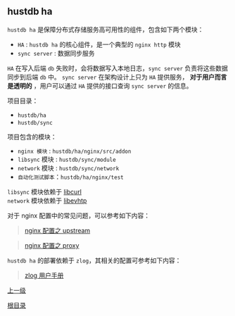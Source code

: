 hustdb ha
--
`hustdb ha` 是保障分布式存储服务高可用性的组件，包含如下两个模块：  

* `HA` : `hustdb ha` 的核心组件，是一个典型的 `nginx http` 模块
* `sync server` : 数据同步服务

`HA` 在写入后端 `db` 失败时，会将数据写入本地日志，`sync server` 负责将这些数据同步到后端 `db` 中。 `sync server` 在架构设计上只为 `HA` 提供服务， **对于用户而言是透明的** ，用户可以通过 `HA` 提供的接口查询 `sync server` 的信息。

项目目录：

* `hustdb/ha`
* `hustdb/sync`

项目包含的模块：

* `nginx 模块` : `hustdb/ha/nginx/src/addon`
* `libsync` 模块 : `hustdb/sync/module`
* `network` 模块 : `hustdb/sync/network`
* `自动化测试脚本`：`hustdb/ha/nginx/test`

`libsync` 模块依赖于 [libcurl](https://curl.haxx.se)  
`network` 模块依赖于 [libevhtp](https://github.com/ellzey/libevhtp)

对于 nginx 配置中的常见问题，可以参考如下内容：

> [nginx 配置之 upstream](http://nginx.org/en/docs/http/ngx_http_upstream_module.html)

> [nginx 配置之 proxy](http://nginx.org/en/docs/http/ngx_http_proxy_module.html)

`hustdb ha` 的部署依赖于 `zlog`，其相关的配置可参考如下内容：
> [zlog 用户手册](https://hardysimpson.github.io/zlog/UsersGuide-CN.html)

[上一级](index.md)

[根目录](../index.md)